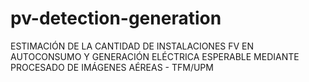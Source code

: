 # pv-detection-generation
ESTIMACIÓN DE LA CANTIDAD DE INSTALACIONES FV EN AUTOCONSUMO Y GENERACIÓN ELÉCTRICA ESPERABLE MEDIANTE PROCESADO DE IMÁGENES AÉREAS - TFM/UPM 
